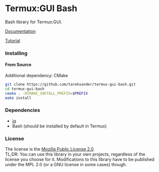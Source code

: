 # Termux:GUI Bash
Bash library for Termux:GUI.

[Documentation](Manual.md)

[Tutorial](TUTORIAL.md)

### Installing

#### From Source

Additional dependency: CMake

````bash
git clone https://github.com/tareksander/termux-gui-bash.git
cd termux-gui-bash
cmake . -DCMAKE_INSTALL_PREFIX=$PREFIX
make install
````

### Dependencies

- [jq](https://github.com/stedolan/jq)
- Bash (should be installed by default in Termux)

### License

The license is the [Mozilla Public License 2.0](https://www.mozilla.org/en-US/MPL/2.0/).  
TL;DR: You can use this library in your own projects, regardless of the license you choose for it. Modifications to this
library have to be published under the MPL 2.0 (or a GNU license in some cases) though.

